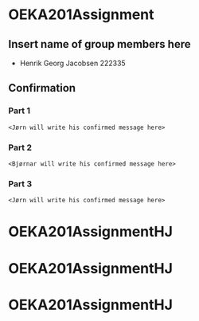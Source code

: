 # OEKA201Assignment

## Insert name of group members here

- Henrik Georg Jacobsen 222335


## Confirmation
### Part 1
`<Jørn will write his confirmed message here> `
### Part 2
`<Bjørnar will write his confirmed message here> `
### Part 3
`<Jørn will write his confirmed message here> `

# OEKA201AssignmentHJ
# OEKA201AssignmentHJ
# OEKA201AssignmentHJ
